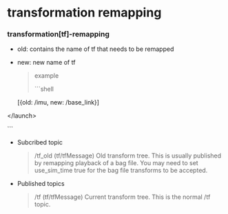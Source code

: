 # transformation remapping



### transformation\[tf\]-remapping

* old: contains the name of tf that needs to be remapped
* new: new name of tf

  > example
  >
  > \`\`\`shell

  \[{old: /imu, new: /base\_link}\]

&lt;/launch&gt;

\`\`\`

* Subcribed topic

  > /tf\_old \(tf/tfMessage\) Old transform tree. This is usually published by remapping playback of a bag file. You may need to set use\_sim\_time true for the bag file transforms to be accepted.

* Published topics

  > /tf \(tf/tfMessage\) Current transform tree. This is the normal /tf topic.


